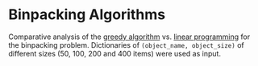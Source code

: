 # Binpacking Algorithms
Comparative analysis of the [greedy algorithm](https://en.wikipedia.org/wiki/Greedy_algorithm) vs. [linear programming](https://en.wikipedia.org/wiki/Linear_programming) for the binpacking problem.
Dictionaries of `(object_name, object_size)` of different sizes (50, 100, 200 and 400 items) were used as input.
